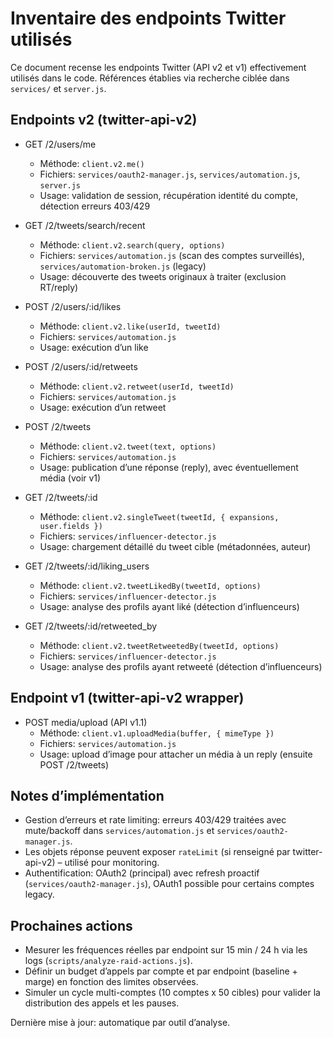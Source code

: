 # Inventaire des endpoints Twitter utilisés

Ce document recense les endpoints Twitter (API v2 et v1) effectivement utilisés dans le code.
Références établies via recherche ciblée dans `services/` et `server.js`.

## Endpoints v2 (twitter-api-v2)

- GET /2/users/me
  - Méthode: `client.v2.me()`
  - Fichiers: `services/oauth2-manager.js`, `services/automation.js`, `server.js`
  - Usage: validation de session, récupération identité du compte, détection erreurs 403/429

- GET /2/tweets/search/recent
  - Méthode: `client.v2.search(query, options)`
  - Fichiers: `services/automation.js` (scan des comptes surveillés), `services/automation-broken.js` (legacy)
  - Usage: découverte des tweets originaux à traiter (exclusion RT/reply)

- POST /2/users/:id/likes
  - Méthode: `client.v2.like(userId, tweetId)`
  - Fichiers: `services/automation.js`
  - Usage: exécution d’un like

- POST /2/users/:id/retweets
  - Méthode: `client.v2.retweet(userId, tweetId)`
  - Fichiers: `services/automation.js`
  - Usage: exécution d’un retweet

- POST /2/tweets
  - Méthode: `client.v2.tweet(text, options)`
  - Fichiers: `services/automation.js`
  - Usage: publication d’une réponse (reply), avec éventuellement média (voir v1)

- GET /2/tweets/:id
  - Méthode: `client.v2.singleTweet(tweetId, { expansions, user.fields })`
  - Fichiers: `services/influencer-detector.js`
  - Usage: chargement détaillé du tweet cible (métadonnées, auteur)

- GET /2/tweets/:id/liking_users
  - Méthode: `client.v2.tweetLikedBy(tweetId, options)`
  - Fichiers: `services/influencer-detector.js`
  - Usage: analyse des profils ayant liké (détection d’influenceurs)

- GET /2/tweets/:id/retweeted_by
  - Méthode: `client.v2.tweetRetweetedBy(tweetId, options)`
  - Fichiers: `services/influencer-detector.js`
  - Usage: analyse des profils ayant retweeté (détection d’influenceurs)

## Endpoint v1 (twitter-api-v2 wrapper)

- POST media/upload (API v1.1)
  - Méthode: `client.v1.uploadMedia(buffer, { mimeType })`
  - Fichiers: `services/automation.js`
  - Usage: upload d’image pour attacher un média à un reply (ensuite POST /2/tweets)

## Notes d’implémentation

- Gestion d’erreurs et rate limiting: erreurs 403/429 traitées avec mute/backoff dans `services/automation.js` et `services/oauth2-manager.js`.
- Les objets réponse peuvent exposer `rateLimit` (si renseigné par twitter-api-v2) – utilisé pour monitoring.
- Authentification: OAuth2 (principal) avec refresh proactif (`services/oauth2-manager.js`), OAuth1 possible pour certains comptes legacy.

## Prochaines actions

- Mesurer les fréquences réelles par endpoint sur 15 min / 24 h via les logs (`scripts/analyze-raid-actions.js`).
- Définir un budget d’appels par compte et par endpoint (baseline + marge) en fonction des limites observées.
- Simuler un cycle multi-comptes (10 comptes x 50 cibles) pour valider la distribution des appels et les pauses.

Dernière mise à jour: automatique par outil d’analyse.
